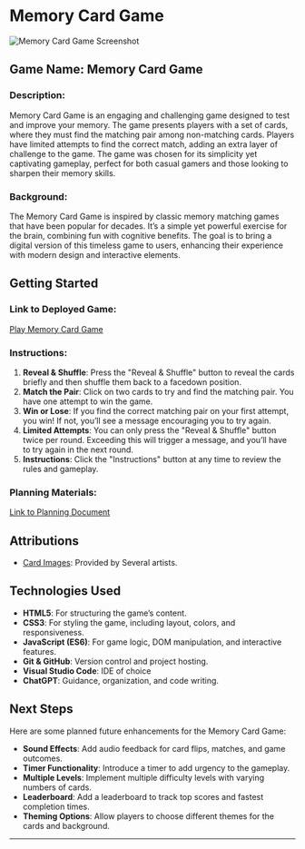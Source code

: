 # Memory Card Game

![Memory Card Game Screenshot](assets/images/screenshot.png) <!-- Replace with your actual screenshot or logo path -->

## Game Name: Memory Card Game

### Description:
Memory Card Game is an engaging and challenging game designed to test and improve your memory. The game presents players with a set of cards, where they must find the matching pair among non-matching cards. Players have limited attempts to find the correct match, adding an extra layer of challenge to the game. The game was chosen for its simplicity yet captivating gameplay, perfect for both casual gamers and those looking to sharpen their memory skills.

### Background:
The Memory Card Game is inspired by classic memory matching games that have been popular for decades. It’s a simple yet powerful exercise for the brain, combining fun with cognitive benefits. The goal is to bring a digital version of this timeless game to users, enhancing their experience with modern design and interactive elements.

## Getting Started

### Link to Deployed Game:
[Play Memory Card Game](https://woodrowlove.github.io/memory/)

### Instructions:
1. **Reveal & Shuffle**: Press the "Reveal & Shuffle" button to reveal the cards briefly and then shuffle them back to a facedown position.
2. **Match the Pair**: Click on two cards to try and find the matching pair. You have one attempt to win the game.
3. **Win or Lose**: If you find the correct matching pair on your first attempt, you win! If not, you’ll see a message encouraging you to try again.
4. **Limited Attempts**: You can only press the "Reveal & Shuffle" button twice per round. Exceeding this will trigger a message, and you’ll have to try again in the next round.
5. **Instructions**: Click the "Instructions" button at any time to review the rules and gameplay.

### Planning Materials:
[Link to Planning Document](https://generalassembly.instructure.com/courses/448/assignments/7993?module_item_id=31233)
## Attributions

- [Card Images](https://www.unsplash.com): Provided by Several artists.

## Technologies Used

- **HTML5**: For structuring the game’s content.
- **CSS3**: For styling the game, including layout, colors, and responsiveness.
- **JavaScript (ES6)**: For game logic, DOM manipulation, and interactive features.
- **Git & GitHub**: Version control and project hosting.
- **Visual Studio Code**: IDE of choice
- **ChatGPT**: Guidance, organization, and code writing.

## Next Steps

Here are some planned future enhancements for the Memory Card Game:

- **Sound Effects**: Add audio feedback for card flips, matches, and game outcomes.
- **Timer Functionality**: Introduce a timer to add urgency to the gameplay.
- **Multiple Levels**: Implement multiple difficulty levels with varying numbers of cards.
- **Leaderboard**: Add a leaderboard to track top scores and fastest completion times.
- **Theming Options**: Allow players to choose different themes for the cards and background.

---